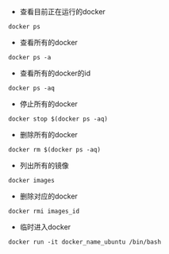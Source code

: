 - 查看目前正在运行的docker

```
docker ps
```

- 查看所有的docker

```
docker ps -a
```

- 查看所有的docker的id
```
docker ps -aq
```

- 停止所有的docker

```
docker stop $(docker ps -aq)
```

- 删除所有的docker

```
docker rm $(docker ps -aq)
```

- 列出所有的镜像

```
docker images
```

- 删除对应的docker

```
docker rmi images_id
```

- 临时进入docker

```
docker run -it docker_name_ubuntu /bin/bash
```